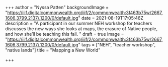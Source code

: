 +++
author = "Nyssa Patten"
backgroundImage = "https://iiif.digitalcommonwealth.org/iiif/2/commonwealth:3f463b75w/2667,1606,3799,2137/,1200/0/default.jpg"
date = 2021-08-19T17:05:46Z
description = "A participant in our summer NEH workshop for teachers discusses the new ways she looks at maps, the erasure of Native people, and how she’ll be teaching this fall. "
draft = true
image = "https://iiif.digitalcommonwealth.org/iiif/2/commonwealth:3f463b75w/2667,1606,3799,2137/,1200/0/default.jpg"
tags = ["NEH", "teacher workshop", "native lands"]
title = "Mapping a New World"

+++
